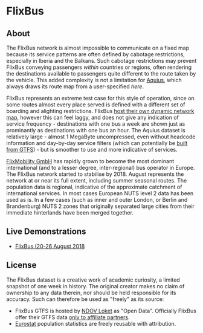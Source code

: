 # FlixBus

## About

The FlixBus network is almost impossible to communicate on a fixed map because its service patterns are often defined by cabotage restrictions, especially in Iberia and the Balkans. Such cabotage restrictions may prevent FlixBus conveying passengers _within_ countries or regions, often rendering the destinations available to passengers quite different to the route taken by the vehicle. This added complexity is not a limitation for [Aquius](https://timhowgego.github.io/Aquius/), which always draws its route map from a user-specified _here_.

FlixBus represents an extreme test case for this style of operation, since on some routes almost every place served is defined with a different set of boarding and alighting restrictions. FlixBus [host their own dynamic network map](https://www.flixbus.co.uk/bus-routes), however this can feel laggy, and does not give any indication of service frequency - destinations with one bus a week are shown just as prominantly as destinations with one bus an hour. The Aquius dataset is relatively large - almost 1 MegaByte uncompressed, even without headcode information and day-by-day service filters (which can potentially be [built from GTFS](https://timhowgego.github.io/Aquius/live/gtfs/)) - but is smoother to use and more indicative of services.

[FlixMobility GmbH](https://www.flixbus.de/) has rapidly grown to become the most dominant international (and to a lesser degree, inter-regional) bus operator in Europe. The FlixBus network started to stabilise by 2018. August represents the network at or near its full extent, including summer seasonal routes. The population data is regional, indicative of the approximate catchment of international services. In most cases European NUTS level 2 data has been used as is. In a few cases (such as inner and outer London, or Berlin and Brandenburg) NUTS 2 zones that originally separated large cities from their immediate hinterlands have been merged together.

## Live Demonstrations

* [FlixBus (20-26 August 2018](https://timhowgego.github.io/Aquius/live/flixbus-aug-2018/)

## License

The FlixBus dataset is a creative work of academic curiosity, a limited snapshot of one week in history. The original creator makes no claim of ownership to any data therein, nor should be held responsible for its accuracy. Such can therefore be used as "freely" as its source:

* FlixBus GTFS is hosted by [NDOV Loket](https://ndovloket.nl/) as "Open Data". Officially FlixBus offer their GTFS data [only to affiliate partners](https://global.flixbus.com/company/partners/affiliate-partners).
* [Eurostat](https://ec.europa.eu/eurostat/about/policies/copyright) population statistics are freely reusable with attribution.
